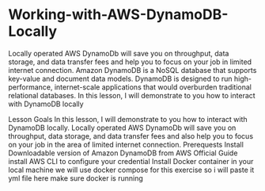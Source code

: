 # Working-with-AWS-DynamoDB-Locally

Locally operated AWS DynamoDb will save you on throughput, data storage, and data transfer fees and help you to focus on your job in limited internet connection. Amazon DynamoDB is a NoSQL database that supports key-value and document data models. DynamoDB is designed to run high-performance, internet-scale applications that would overburden traditional relational databases. In this lesson, I will demonstrate to you how to interact with DynamoDB locally

Lesson Goals
In this lesson, I will demonstrate to you how to interact with DynamoDB locally. Locally operated AWS DynamoDb will save you on throughput, data storage, and data transfer fees and also help you to focus on your job in the area of limited internet connection.
Prerequests
Install Downloadable version of Amazon DynamoDB from AWS
Official Guide
install AWS CLI to configure your credential
Install Docker container in your local machine
we will use docker compose for this exercise so i will paste it yml file here
make sure docker is running

